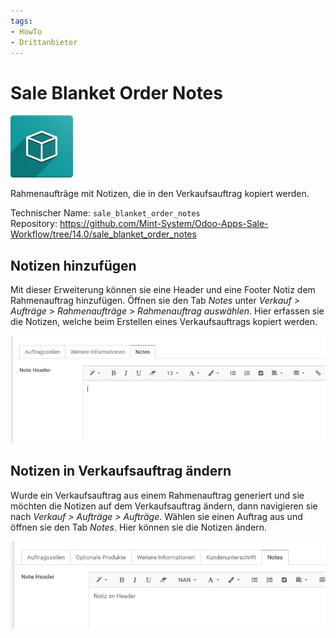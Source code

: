 ```yaml
---
tags:
- HowTo
- Drittanbieter
---
```

# Sale Blanket Order Notes
![icon_oms_box](assets/icon_oms_box.png)

Rahmenaufträge mit Notizen, die in den Verkaufsauftrag kopiert werden.

Technischer Name: `sale_blanket_order_notes`\
Repository: <https://github.com/Mint-System/Odoo-Apps-Sale-Workflow/tree/14.0/sale_blanket_order_notes>

## Notizen hinzufügen

Mit dieser Erweiterung können sie eine Header und eine Footer Notiz dem Rahmenauftrag hinzufügen. Öffnen sie den Tab *Notes* unter *Verkauf > Aufträge > Rahmenaufträge > Rahmenauftrag auswählen*. Hier erfassen sie die Notizen, welche beim Erstellen eines Verkaufsauftrags kopiert werden.

![](assets/Sale%20Blanket%20Order%20Notes%20Tab%20Notes.png)

## Notizen in Verkaufsauftrag ändern

Wurde ein Verkaufsauftrag aus einem Rahmenauftrag generiert und sie möchten die Notizen auf dem Verkaufsauftrag ändern, dann navigieren sie nach *Verkauf > Aufträge > Aufträge*. Wählen sie einen Auftrag aus und öffnen sie den Tab *Notes*. Hier können sie die Notizen ändern.

![](assets/Sale%20Blanket%20Order%20Notes%20Verkaufsauftrag%20Tab%20Notes.png)